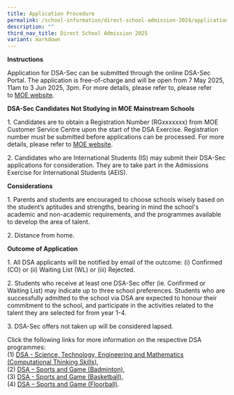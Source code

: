 ```yaml
---
title: Application Procedure
permalink: /school-information/direct-school-admission-2024/application-procedure/
description: ""
third_nav_title: Direct School Admission 2025
variant: markdown
---
```

**Instructions**

Application for DSA-Sec can be submitted through the online DSA-Sec Portal. The application is free-of-charge and will be open from 7 May 2025, 11am to 3 
Jun 2025, 3pm. For more details, please refer to, please refer to&nbsp;[MOE website](https://www.moe.gov.sg/secondary/dsa).

**DSA-Sec Candidates Not Studying in MOE Mainstream Schools**

1\. Candidates are to obtain a Registration Number (RGxxxxxxx) from MOE Customer Service Centre upon the start of the DSA Exercise. Registration number must be submitted before applications can be processed. For more details, please refer to&nbsp;[MOE website](https://go.gov.sg/nmsdsa-sec-application).

2\. Candidates who are International Students (IS) may submit their DSA-Sec applications for consideration. They are to take part in the Admissions Exercise for International Students (AEIS).

**Considerations**

1\. Parents and students are encouraged to choose schools wisely based on the student’s aptitudes and strengths, bearing in mind the school's academic and non-academic requirements, and the programmes available to develop the area of talent.

2\. Distance from home.

**Outcome of Application**

1\. All DSA applicants will be notified by email of the outcome: (i) Confirmed (CO) or (ii) Waiting List (WL) or (iii) Rejected.

2\. Students who receive at least one DSA-Sec offer (ie. Confirmed or Waiting List) may indicate up to three school preferences. Students who are successfully admitted to the school via DSA are expected to honour their commitment to the school, and participate in the activities related to the talent they are selected for from year 1-4.

3\. DSA-Sec offers not taken up will be considered lapsed.

Click the following links for more information on the respective DSA programmes:<br>
(1)&nbsp;[DSA - Science, Technology, Engineering and Mathematics (Computational Thinking Skills)](/school-information/dsa/science-technology-engineering-n-mathematics-computational-thinking-skills/),<br>
(2)&nbsp;[DSA – Sports and Game (Badminton)](/school-information/dsa/sports-and-games-badminton/),<br>
(3)&nbsp;[DSA - Sports and Game (Basketball)](/school-information/dsa/sports-and-games-basketball/),<br>
(4)&nbsp;[DSA – Sports and Game (Floorball)](/school-information/dsa/sports-and-games-floorball/).